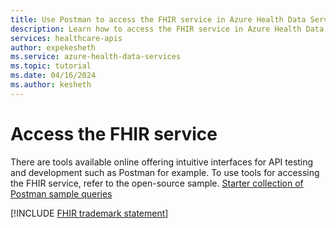 ```yaml
---
title: Use Postman to access the FHIR service in Azure Health Data Services 
description: Learn how to access the FHIR service in Azure Health Data Services FHIR service with Postman.
services: healthcare-apis
author: expekesheth
ms.service: azure-health-data-services
ms.topic: tutorial
ms.date: 04/16/2024
ms.author: kesheth
---
```


# Access the FHIR service

There are tools available online offering intuitive interfaces for API testing and development such as Postman for example. To use tools for accessing the FHIR service, refer to the open-source sample. [Starter collection of Postman sample queries](https://github.com/Azure-Samples/azure-health-data-services-samples/tree/main/samples/sample-postman-queries) 
 

[!INCLUDE [FHIR trademark statement](../includes/healthcare-apis-fhir-trademark.md)]